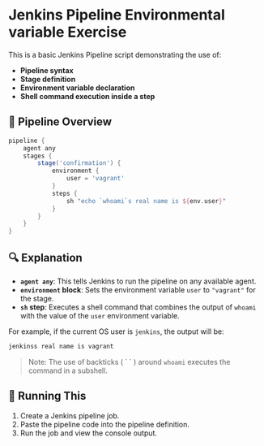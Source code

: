 # Jenkins Pipeline Environmental variable Exercise

This is a basic Jenkins Pipeline script demonstrating the use of:

* **Pipeline syntax**
* **Stage definition**
* **Environment variable declaration**
* **Shell command execution inside a step**

## 📄 Pipeline Overview

```groovy
pipeline {
    agent any
    stages {
        stage('confirmation') {
            environment {
                user = 'vagrant'
            }
            steps {
                sh "echo `whoami`s real name is ${env.user}"
            }
        }
    }
}
```

## 🔍 Explanation

* **`agent any`**: This tells Jenkins to run the pipeline on any available agent.
* **`environment` block**: Sets the environment variable `user` to `"vagrant"` for the stage.
* **`sh` step**: Executes a shell command that combines the output of `whoami` with the value of the `user` environment variable.

For example, if the current OS user is `jenkins`, the output will be:

```bash
jenkinss real name is vagrant
```

> Note: The use of backticks ( \` \` ) around `whoami` executes the command in a subshell.

## 🧪 Running This

1. Create a Jenkins pipeline job.
2. Paste the pipeline code into the pipeline definition.
3. Run the job and view the console output.

